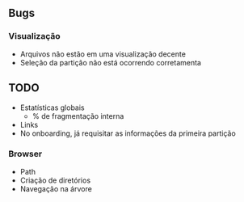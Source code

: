 ## Bugs

### Visualização
- Arquivos não estão em uma visualização decente
- Seleção da partição não está ocorrendo corretamenta

## TODO
- Estatísticas globais
  - % de fragmentação interna
- Links
- No onboarding, já requisitar as informações da primeira partição

### Browser
- Path
- Criação de diretórios
- Navegação na árvore
